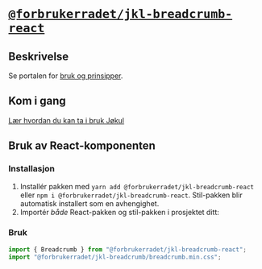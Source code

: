 # [`@forbrukerradet/jkl-breadcrumb-react`](https://jokul.fremtind.no/komponenter/breadcrumb)

## Beskrivelse

Se portalen for [bruk og prinsipper](https://jokul.fremtind.no/komponenter/breadcrumb).

## Kom i gang

[Lær hvordan du kan ta i bruk Jøkul](https://jokul.fremtind.no/developer/getting-started/)

## Bruk av React-komponenten

### Installasjon

1. Installér pakken med `yarn add @forbrukerradet/jkl-breadcrumb-react` eller `npm i @forbrukerradet/jkl-breadcrumb-react`. Stil-pakken blir automatisk installert som en avhengighet.
2. Importér _både_ React-pakken og stil-pakken i prosjektet ditt:

### Bruk

```js
import { Breadcrumb } from "@forbrukerradet/jkl-breadcrumb-react";
import "@forbrukerradet/jkl-breadcrumb/breadcrumb.min.css";
```
